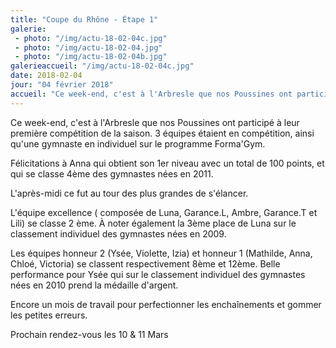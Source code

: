 ```yaml
---
title: "Coupe du Rhône - Étape 1"
galerie:
 - photo: "/img/actu-18-02-04c.jpg"
 - photo: "/img/actu-18-02-04.jpg"
 - photo: "/img/actu-18-02-04b.jpg"
galerieaccueil: "/img/actu-18-02-04c.jpg"
date: 2018-02-04
jour: "04 février 2018"
accueil: "Ce week-end, c'est à l'Arbresle que nos Poussines ont participé à leur première compétition de la saison. 3 équipes étaient en compétition, ainsi"
---
```

Ce week-end, c'est à l'Arbresle que nos Poussines ont participé à leur première compétition de la saison. 3 équipes étaient en compétition, ainsi qu'une gymnaste en individuel sur le programme Forma'Gym.

Félicitations à Anna qui obtient son 1er niveau avec un total de 100 points, et qui se classe 4ème des gymnastes nées en 2011.

L'après-midi ce fut au tour des plus grandes de s'élancer.

L'équipe excellence ( composée de Luna, Garance.L, Ambre, Garance.T et Lili) se classe 2 ème. À noter également la 3ème place de Luna sur le classement individuel des gymnastes nées en 2009.

Les équipes honneur 2 (Ysée, Violette, Izia) et honneur 1 (Mathilde, Anna, Chloé, Victoria) se classent respectivement 8ème et 12ème.
Belle performance pour Ysée qui sur le classement individuel des gymnastes nées en 2010 prend la médaille d'argent.

Encore un mois de travail pour perfectionner les enchaînements et gommer les petites erreurs.

Prochain rendez-vous les 10 & 11 Mars
